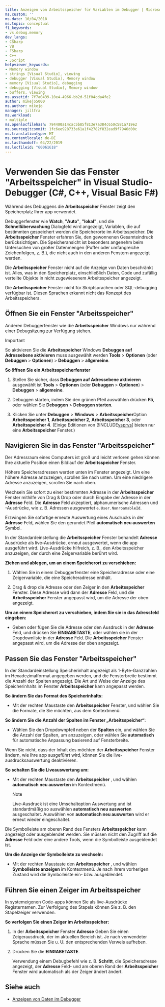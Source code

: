 ```yaml
---
title: Anzeigen von Arbeitsspeicher für Variablen im Debugger | Microsoft-Dokumentation
ms.custom: ''
ms.date: 10/04/2018
ms.topic: conceptual
f1_keywords:
- vs.debug.memory
dev_langs:
- CSharp
- VB
- FSharp
- C++
- JScript
helpviewer_keywords:
- Memory window
- strings [Visual Studio], viewing
- debugger [Visual Studio], Memory window
- memory [Visual Studio], debugging
- debugging [Visual Studio], Memory window
- buffers, viewing
ms.assetid: 7f7a0439-10e4-4966-bb2d-51f04cda4fe2
author: mikejo5000
ms.author: mikejo
manager: jillfra
ms.workload:
- multiple
ms.openlocfilehash: 794400a14cac5b85f813e7a384c650c581a719e2
ms.sourcegitcommit: 1fc6ee928733e61a1f42782f832ead9f7946d00c
ms.translationtype: MT
ms.contentlocale: de-DE
ms.lasthandoff: 04/22/2019
ms.locfileid: "60061618"
---
```

# <a name="use-the-memory-windows-in-the-visual-studio-debugger-c-c-visual-basic-f"></a>Verwenden Sie das Fenster "Arbeitsspeicher" in Visual Studio-Debugger (C#, C++, Visual Basic F#)

Während des Debuggens die **Arbeitsspeicher** Fenster zeigt den Speicherplatz Ihrer app verwendet.

Debuggerfenster wie **Watch**, **"Auto"**, **"lokal"**, und die **Schnellüberwachung** Dialogfeld wird angezeigt, Variablen, die auf bestimmten gespeichert werden die Speicherorte im Arbeitsspeicher. Die **Arbeitsspeicher** Fenster erfahren Sie, den gewonnenen Gesamteindruck berücksichtigen. Die Speicheransicht ist besonders angenehm beim Untersuchen von großer Datenmengen (Puffer oder umfangreiche Zeichenfolgen, z. B.), die nicht auch in den anderen Fenstern angezeigt werden.

Die **Arbeitsspeicher** Fenster nicht auf die Anzeige von Daten beschränkt ist. Alles, was in den Speicherplatz, einschließlich Daten, Code und zufällig verteilte Objekte in nicht zugewiesenem Arbeitsspeicher angezeigt.

Die **Arbeitsspeicher** Fenster nicht für Skriptsprachen oder SQL-debugging verfügbar ist. Diesen Sprachen erkannt nicht das Konzept des Arbeitsspeichers.

## <a name="open-a-memory-window"></a>Öffnen Sie ein Fenster "Arbeitsspeicher"

Anderen Debuggerfenster wie die **Arbeitsspeicher** Windows nur während einer Debugsitzung zur Verfügung stehen.

>[!IMPORTANT]
>So aktivieren Sie die **Arbeitsspeicher** Windows **Debuggen auf Adressebene aktivieren** muss ausgewählt werden **Tools** > **Optionen** (oder **Debuggen** > **Optionen**) > **Debuggen** > **allgemeine**.

**So öffnen Sie ein Arbeitsspeicherfenster**

1. Stellen Sie sicher, dass **Debuggen auf Adressebene aktivieren** ausgewählt ist **Tools** > **Optionen** (oder **Debuggen**  >  **Optionen**) > **Debuggen** > **allgemeine**.

1. Debuggen starten, indem Sie den grünen Pfeil auswählen drücken **F5**, oder wählen Sie **Debuggen** > **Debuggen starten**.

2. Klicken Sie unter **Debuggen** > **Windows** > **Arbeitsspeicher**Option **Arbeitsspeicher 1**, **Arbeitsspeicher 2**, **Arbeitsspeicher 3**, oder **Arbeitsspeicher 4**. (Einige Editionen von [!INCLUDE[vsprvs](../code-quality/includes/vsprvs_md.md)] bieten nur eine **Arbeitsspeicher** Fenster.)

## <a name="move-around-in-the-memory-window"></a>Navigieren Sie in das Fenster "Arbeitsspeicher"

Der Adressraum eines Computers ist groß und leicht verloren gehen können Ihre aktuelle Position einen Bildlauf der **Arbeitsspeicher** Fenster.

Höhere Speicheradressen werden unten im Fenster angezeigt. Um eine höhere Adresse anzuzeigen, scrollen Sie nach unten. Um eine niedrigere Adresse anzuzeigen, scrollen Sie nach oben.

Wechseln Sie sofort zu einer bestimmten Adresse in der **Arbeitsspeicher** Fenster mithilfe von Drag & Drop oder durch Eingabe der Adresse in der **Adresse** Feld. Die **Adresse** Feld akzeptiert, alphanumerische Adressen und -Ausdrücke, wie z. B. Adressen ausgewertet `e.User.NonroamableId`.

Erzwingen Sie sofortige erneute Auswertung eines Ausdrucks in der **Adresse** Feld, wählen Sie den gerundet Pfeil **automatisch neu auswerten** Symbol.

In der Standardeinstellung die **Arbeitsspeicher** Fenster behandelt **Adresse** Ausdrücke als live-Ausdrücke, erneut ausgewertet, wenn die app ausgeführt wird. Live-Ausdrücke hilfreich, z. B., den Arbeitsspeicher anzuzeigen, der durch eine Zeigervariable berührt wird.

**Ziehen und ablegen, um an einem Speicherort zu verschieben:**

1. Wählen Sie in einem Debuggerfenster eine Speicheradresse oder eine Zeigervariable, die eine Speicheradresse enthält.

2. Drag & drop die Adresse oder den Zeiger in den **Arbeitsspeicher** Fenster. Diese Adresse wird dann der **Adresse** Feld, und die **Arbeitsspeicher** Fenster angepasst wird, um die Adresse der oben angezeigt.

**Um an einem Speicherort zu verschieben, indem Sie sie in das Adressfeld eingeben:**

- Geben oder fügen Sie die Adresse oder den Ausdruck in der **Adresse** Feld, und drücken Sie **EINGABETASTE**, oder wählen sie in der Dropdownliste in der **Adresse** Feld. Die **Arbeitsspeicher** Fenster angepasst wird, um die Adresse der oben angezeigt.

## <a name="customize-the-memory-window"></a>Passen Sie das Fenster "Arbeitsspeicher"

In der Standardeinstellung Speicherinhalt angezeigt als 1-Byte-Ganzzahlen im Hexadezimalformat angegeben werden, und die Fensterbreite bestimmt die Anzahl der Spalten angezeigt. Die Art und Weise der Anzeige des Speicherinhalts im Fenster **Arbeitsspeicher** kann angepasst werden.

**So ändern Sie das Format des Speicherinhalts:**

- Mit der rechten Maustaste den **Arbeitsspeicher** Fenster, und wählen Sie die Formate, die Sie möchten, aus dem Kontextmenü.

**So ändern Sie die Anzahl der Spalten im Fenster „Arbeitsspeicher“:**

- Wählen Sie den Dropdownpfeil neben der **Spalten** ein, und wählen Sie die Anzahl der Spalten, um anzuzeigen, oder wählen Sie **automatisch** für automatische Anpassung basierend auf Fensterbreite.

Wenn Sie nicht, dass der Inhalt des möchten der **Arbeitsspeicher** Fenster ändern, wie Ihre app ausgeführt wird, können Sie die live-ausdrucksauswertung deaktivieren.

**So schalten Sie die Liveauswertung um:**

- Mit der rechten Maustaste den **Arbeitsspeicher** , und wählen **automatisch neu auswerten** im Kontextmenü.

  >[!NOTE]
  >Live-Ausdruck ist eine Umschaltoption Auswertung und ist standardmäßig so auswählen **automatisch neu auswerten** ausgeschaltet. Auswählen von **automatisch neu auswerten** wird er erneut wieder eingeschaltet.

Die Symbolleiste am oberen Rand des Fensters **Arbeitsspeicher** kann angezeigt oder ausgeblendet werden. Sie müssen nicht den Zugriff auf die **Adresse** Feld oder eine andere Tools, wenn die Symbolleiste ausgeblendet ist.

**Um die Anzeige der Symbolleiste zu wechseln:**

- Mit der rechten Maustaste den **Arbeitsspeicher** , und wählen **Symbolleiste anzeigen** im Kontextmenü. Je nach ihrem vorherigen Zustand wird die Symbolleiste ein- bzw. ausgeblendet.

## <a name="follow-a-pointer-through-memory"></a>Führen Sie einen Zeiger im Arbeitsspeicher

In systemeigenen Code-apps können Sie als live-Ausdrücke Registernamen. Zur Verfolgung des Stapels können Sie z. B. den Stapelzeiger verwenden.

**So verfolgen Sie einen Zeiger im Arbeitsspeicher:**

1. In der **Arbeitsspeicher** Fenster **Adresse** Geben Sie einen Zeigerausdruck, der im aktuellen Bereich ist. Je nach verwendeter Sprache müssen Sie u. U. den entsprechenden Verweis aufheben.

2. Drücken Sie die **EINGABETASTE**.

   Verwendung einem Debugbefehl wie z. B. **Schritt**, die Speicheradresse angezeigt, der **Adresse** Feld- und am oberen Rand der **Arbeitsspeicher** Fenster wird automatisch als der Zeiger ändert ändert.

## <a name="see-also"></a>Siehe auch
- [Anzeigen von Daten im Debugger](../debugger/viewing-data-in-the-debugger.md)